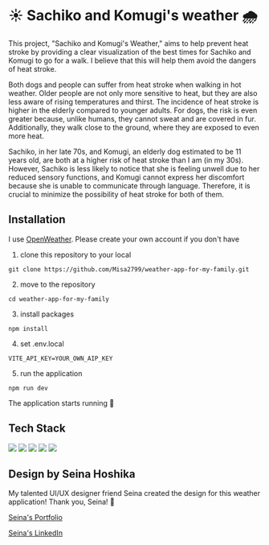 # ☀️ Sachiko and Komugi's weather 🌧️

This project, "Sachiko and Komugi's Weather," aims to help prevent heat stroke by providing a clear visualization of the best times for Sachiko and Komugi to go for a walk. I believe that this will help them avoid the dangers of heat stroke.

Both dogs and people can suffer from heat stroke when walking in hot weather. Older people are not only more sensitive to heat, but they are also less aware of rising temperatures and thirst. The incidence of heat stroke is higher in the elderly compared to younger adults. For dogs, the risk is even greater because, unlike humans, they cannot sweat and are covered in fur. Additionally, they walk close to the ground, where they are exposed to even more heat.

Sachiko, in her late 70s, and Komugi, an elderly dog estimated to be 11 years old, are both at a higher risk of heat stroke than I am (in my 30s). However, Sachiko is less likely to notice that she is feeling unwell due to her reduced sensory functions, and Komugi cannot express her discomfort because she is unable to communicate through language. Therefore, it is crucial to minimize the possibility of heat stroke for both of them.

## Installation

I use [OpenWeather](https://openweathermap.org/).
Please create your own account if you don't have

1. clone this repository to your local

```
git clone https://github.com/Misa2799/weather-app-for-my-family.git
```

2. move to the repository

```
cd weather-app-for-my-family
```

3. install packages

```
npm install
```

4. set .env.local

```
VITE_API_KEY=YOUR_OWN_AIP_KEY
```

5. run the application

```
npm run dev
```

The application starts running 🎉

## Tech Stack

<img src="https://img.shields.io/badge/HTML5-E34F26?style=for-the-badge&logo=html5&logoColor=white">
<img src="https://img.shields.io/badge/CSS3-1572B6?style=for-the-badge&logo=css3&logoColor=white">
<img src="https://img.shields.io/badge/TypeScript-007ACC?style=for-the-badge&logo=typescript&logoColor=white">
<img src="https://img.shields.io/badge/React-75C2D9?style=for-the-badge&logo=React&logoColor=white
">
<img src="https://img.shields.io/badge/-React-555.svg?logo=react&style=flat">

## Design by Seina Hoshika

My talented UI/UX designer friend Seina created the design for this weather application! Thank you, Seina! 💐

[Seina's Portfolio](https://nice-ways-992633.framer.app/)

[Seina's LinkedIn](https://www.linkedin.com/in/seina-hoshika-87567a2b2/)
